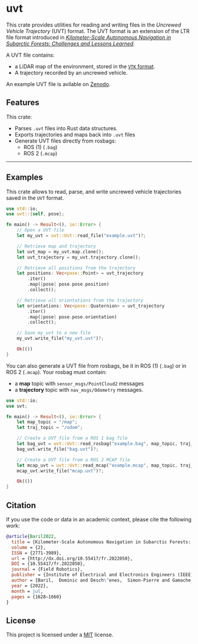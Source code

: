 # uvt

This crate provides utilities for reading and writing files in the _Uncrewed Vehicle Trajectory_ (UVT) format.
The UVT format is an extension of the LTR file format introduced in [_Kilometer-Scale Autonomous Navigation in Subarctic Forests: Challenges and Lessons Learned_](https://doi.org/10.55417/fr.2022050).

A UVT file contains:

- a LiDAR map of the environment, stored in the [`VTK` format](https://vtk.org).
- A trajectory recorded by an uncrewed vehicle.

An example UVT file is avilable on [Zenodo](https://doi.org/10.5281/zenodo.16928365).

## Features

This crate:

- Parses `.uvt` files into Rust data structures.
- Exports trajectories and maps back into  `.uvt` files
- Generate UVT files directly from rosbags:
  - ROS (1) (`.bag`)
  - ROS 2 (`.mcap`)

---

## Examples

This crate allows to read, parse, and write uncrewed vehicle trajectories saved in the `UVT` format.

```rs
use std::io;
use uvt::{self, pose};

fn main() -> Result<(), io::Error> {
    // Open a UVT file
    let my_uvt = uvt::Uvt::read_file("example.uvt")?;

    // Retrieve map and trajectory
    let uvt_map = my_uvt.map.clone();
    let uvt_trajectory = my_uvt.trajectory.clone();

    // Retrieve all positions from the trajectory
    let positions: Vec<pose::Point> = uvt_trajectory
        .iter()
        .map(|pose| pose.pose.position)
        .collect();

    // Retrieve all orientations from the trajectory
    let orientations: Vec<pose::Quaternion> = uvt_trajectory
        .iter()
        .map(|pose| pose.pose.orientation)
        .collect();

    // Save my_uvt to a new file
    my_uvt.write_file("my_uvt.uvt")?;

    Ok(())
}
```

You can also generate a UVT file from rosbags, be it in ROS (1) (`.bag`) or in ROS 2 (`.mcap`).
Your rosbag must contain:

- a **map** topic with `sensor_msgs/PointCloud2` messages
- a **trajectory** topic with `nav_msgs/Odometry` messages.

```rust
use std::io;
use uvt;

fn main() -> Result<(), io::Error> {
    let map_topic = "/map";
    let traj_topic = "/odom";

    // Create a UVT file from a ROS 1 bag file
    let bag_uvt = uvt::Uvt::read_rosbag("example.bag", map_topic, traj_topic)?;
    bag_uvt.write_file("bag.uvt")?;

    // Create a UVT file from a ROS 2 MCAP file
    let mcap_uvt = uvt::Uvt::read_mcap("example.mcap", map_topic, traj_topic)?;
    mcap_uvt.write_file("mcap.uvt")?;

    Ok(())
}
```

## Citation

If you use the code or data in an academic context, please cite the following work:

```bibtex
@article{Baril2022,
  title = {Kilometer-Scale Autonomous Navigation in Subarctic Forests: Challenges and Lessons Learned},
  volume = {2},
  ISSN = {2771-3989},
  url = {http://dx.doi.org/10.55417/fr.2022050},
  DOI = {10.55417/fr.2022050},
  journal = {Field Robotics},
  publisher = {Institute of Electrical and Electronics Engineers (IEEE)},
  author = {Baril,  Dominic and Desch\^enes,  Simon-Pierre and Gamache,  Olivier and Vaidis,  Maxime and LaRocque,  Damien and Laconte,  Johann and Kubelka,  Vladimír and Giguère,  Philippe and Pomerleau,  Fran\c{c}ois},
  year = {2022},
  month = jul,
  pages = {1628–1660}
}
```

## License

This project is licensed under a [MIT](LICENSE) license.
